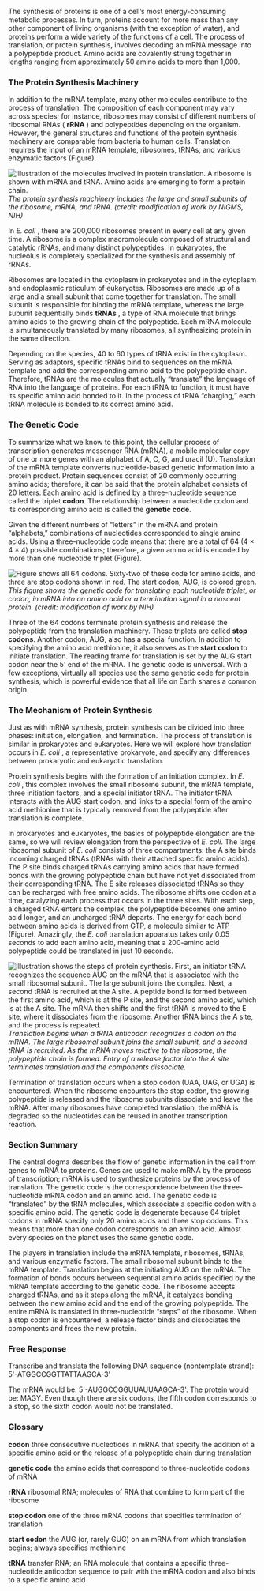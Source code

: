 The synthesis of proteins is one of a cell’s most energy-consuming metabolic processes. In turn, proteins account for more mass than any other component of living organisms (with the exception of water), and proteins perform a wide variety of the functions of a cell. The process of translation, or protein synthesis, involves decoding an mRNA message into a polypeptide product. Amino acids are covalently strung together in lengths ranging from approximately 50 amino acids to more than 1,000.

### The Protein Synthesis Machinery

In addition to the mRNA template, many other molecules contribute to the process of translation. The composition of each component may vary across species; for instance, ribosomes may consist of different numbers of ribosomal RNAs ( **rRNA** ) and polypeptides depending on the organism. However, the general structures and functions of the protein synthesis machinery are comparable from bacteria to human cells. Translation requires the input of an mRNA template, ribosomes, tRNAs, and various enzymatic factors (Figure).

![Illustration of the molecules involved in protein translation. A ribosome is shown with mRNA and tRNA. Amino acids are emerging to form a protein chain.][1] _The protein synthesis machinery includes the large and small subunits of the ribosome, mRNA, and tRNA. (credit: modification of work by NIGMS, NIH)_

In _E. coli_ , there are 200,000 ribosomes present in every cell at any given time. A ribosome is a complex macromolecule composed of structural and catalytic rRNAs, and many distinct polypeptides. In eukaryotes, the nucleolus is completely specialized for the synthesis and assembly of rRNAs.

Ribosomes are located in the cytoplasm in prokaryotes and in the cytoplasm and endoplasmic reticulum of eukaryotes. Ribosomes are made up of a large and a small subunit that come together for translation. The small subunit is responsible for binding the mRNA template, whereas the large subunit sequentially binds **tRNAs** , a type of RNA molecule that brings amino acids to the growing chain of the polypeptide. Each mRNA molecule is simultaneously translated by many ribosomes, all synthesizing protein in the same direction.

Depending on the species, 40 to 60 types of tRNA exist in the cytoplasm. Serving as adaptors, specific tRNAs bind to sequences on the mRNA template and add the corresponding amino acid to the polypeptide chain. Therefore, tRNAs are the molecules that actually “translate” the language of RNA into the language of proteins. For each tRNA to function, it must have its specific amino acid bonded to it. In the process of tRNA “charging,” each tRNA molecule is bonded to its correct amino acid.

### The Genetic Code

To summarize what we know to this point, the cellular process of transcription generates messenger RNA (mRNA), a mobile molecular copy of one or more genes with an alphabet of A, C, G, and uracil (U). Translation of the mRNA template converts nucleotide-based genetic information into a protein product. Protein sequences consist of 20 commonly occurring amino acids; therefore, it can be said that the protein alphabet consists of 20 letters. Each amino acid is defined by a three-nucleotide sequence called the triplet **codon**. The relationship between a nucleotide codon and its corresponding amino acid is called the **genetic code**.

Given the different numbers of “letters” in the mRNA and protein “alphabets,” combinations of nucleotides corresponded to single amino acids. Using a three-nucleotide code means that there are a total of 64 (4 × 4 × 4) possible combinations; therefore, a given amino acid is encoded by more than one nucleotide triplet (Figure).

![Figure shows all 64 codons. Sixty-two of these code for amino acids, and three are stop codons shown in red. The start codon, AUG, is colored green.][2] _This figure shows the genetic code for translating each nucleotide triplet, or codon, in mRNA into an amino acid or a termination signal in a nascent protein. (credit: modification of work by NIH)_

Three of the 64 codons terminate protein synthesis and release the polypeptide from the translation machinery. These triplets are called **stop codons**. Another codon, AUG, also has a special function. In addition to specifying the amino acid methionine, it also serves as the **start codon** to initiate translation. The reading frame for translation is set by the AUG start codon near the 5' end of the mRNA. The genetic code is universal. With a few exceptions, virtually all species use the same genetic code for protein synthesis, which is powerful evidence that all life on Earth shares a common origin.

### The Mechanism of Protein Synthesis

Just as with mRNA synthesis, protein synthesis can be divided into three phases: initiation, elongation, and termination. The process of translation is similar in prokaryotes and eukaryotes. Here we will explore how translation occurs in _E. coli_ , a representative prokaryote, and specify any differences between prokaryotic and eukaryotic translation.

Protein synthesis begins with the formation of an initiation complex. In _E. coli_ , this complex involves the small ribosome subunit, the mRNA template, three initiation factors, and a special initiator tRNA. The initiator tRNA interacts with the AUG start codon, and links to a special form of the amino acid methionine that is typically removed from the polypeptide after translation is complete.

In prokaryotes and eukaryotes, the basics of polypeptide elongation are the same, so we will review elongation from the perspective of _E. coli_. The large ribosomal subunit of _E. coli_ consists of three compartments: the A site binds incoming charged tRNAs (tRNAs with their attached specific amino acids). The P site binds charged tRNAs carrying amino acids that have formed bonds with the growing polypeptide chain but have not yet dissociated from their corresponding tRNA. The E site releases dissociated tRNAs so they can be recharged with free amino acids. The ribosome shifts one codon at a time, catalyzing each process that occurs in the three sites. With each step, a charged tRNA enters the complex, the polypeptide becomes one amino acid longer, and an uncharged tRNA departs. The energy for each bond between amino acids is derived from GTP, a molecule similar to ATP (Figure). Amazingly, the _E. coli_ translation apparatus takes only 0.05 seconds to add each amino acid, meaning that a 200-amino acid polypeptide could be translated in just 10 seconds.

![Illustration shows the steps of protein synthesis. First, an initiator tRNA recognizes the sequence AUG on the mRNA that is associated with the small ribosomal subunit. The large subunit joins the complex. Next, a second tRNA is recruited at the A site. A peptide bond is formed between the first amino acid, which is at the P site, and the second amino acid, which is at the A site. The mRNA then shifts and the first tRNA is moved to the E site, where it dissociates from the ribosome. Another tRNA binds the A site, and the process is repeated.][3] _Translation begins when a tRNA anticodon recognizes a codon on the mRNA. The large ribosomal subunit joins the small subunit, and a second tRNA is recruited. As the mRNA moves relative to the ribosome, the polypeptide chain is formed. Entry of a release factor into the A site terminates translation and the components dissociate._

Termination of translation occurs when a stop codon (UAA, UAG, or UGA) is encountered. When the ribosome encounters the stop codon, the growing polypeptide is released and the ribosome subunits dissociate and leave the mRNA. After many ribosomes have completed translation, the mRNA is degraded so the nucleotides can be reused in another transcription reaction.

### Section Summary

The central dogma describes the flow of genetic information in the cell from genes to mRNA to proteins. Genes are used to make mRNA by the process of transcription; mRNA is used to synthesize proteins by the process of translation. The genetic code is the correspondence between the three-nucleotide mRNA codon and an amino acid. The genetic code is “translated” by the tRNA molecules, which associate a specific codon with a specific amino acid. The genetic code is degenerate because 64 triplet codons in mRNA specify only 20 amino acids and three stop codons. This means that more than one codon corresponds to an amino acid. Almost every species on the planet uses the same genetic code.

The players in translation include the mRNA template, ribosomes, tRNAs, and various enzymatic factors. The small ribosomal subunit binds to the mRNA template. Translation begins at the initiating AUG on the mRNA. The formation of bonds occurs between sequential amino acids specified by the mRNA template according to the genetic code. The ribosome accepts charged tRNAs, and as it steps along the mRNA, it catalyzes bonding between the new amino acid and the end of the growing polypeptide. The entire mRNA is translated in three-nucleotide “steps” of the ribosome. When a stop codon is encountered, a release factor binds and dissociates the components and frees the new protein.

### Free Response

Transcribe and translate the following DNA sequence (nontemplate strand): 5'-ATGGCCGGTTATTAAGCA-3'

The mRNA would be: 5'-AUGGCCGGUUAUUAAGCA-3'. The protein would be: MAGY. Even though there are six codons, the fifth codon corresponds to a stop, so the sixth codon would not be translated.

### Glossary

**codon** three consecutive nucleotides in mRNA that specify the addition of a specific amino acid or the release of a polypeptide chain during translation 

**genetic code** the amino acids that correspond to three-nucleotide codons of mRNA 

**rRNA** ribosomal RNA; molecules of RNA that combine to form part of the ribosome 

**stop codon** one of the three mRNA codons that specifies termination of translation 

**start codon** the AUG (or, rarely GUG) on an mRNA from which translation begins; always specifies methionine 

**tRNA** transfer RNA; an RNA molecule that contains a specific three-nucleotide anticodon sequence to pair with the mRNA codon and also binds to a specific amino acid 

   [1]: https://cnx.org/resources/28201c50e7ba7210f474dd5b1a21d2dc427395a7/Figure_09_04_01.jpg
   [2]: https://cnx.org/resources/376e6a6829704ca67ab7a5a8e049f49e0ebb6713/Figure_09_04_02.jpg
   [3]: https://cnx.org/resources/5da73b0a425afddd83009e279e44d6d3096f53a6/Figure_09_04_03.jpg

